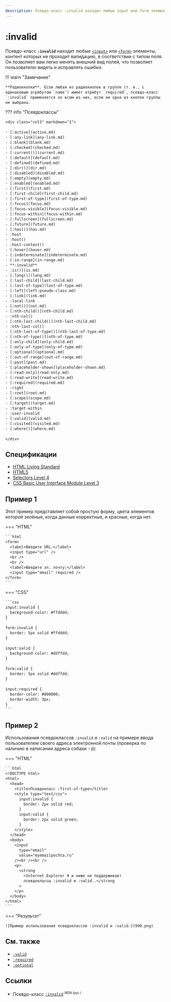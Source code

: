 ```yaml
---
description: Псевдо-класс :invalid находит любые input или form элементы, контент которых не проходит валидацию, в соответствии с типом поля
---
```


# :invalid

Псевдо-класс **`:invalid`** находит любые [`<input>`](/html/input/) или [`<form>`](/html/form/) элементы, контент которых не проходит валидацию, в соответствии с типом поля. Он позволяет вам легко менять внешний вид полей, что позволяет пользователю видеть и исправлять ошибки.

!!! warn "Замечание"

    **Радиокнопки**. Если любая из радиокнопок в группе (т. е., с одинаковым атрибутом `name`) имеет атрибут `required`, псевдо-класс `:invalid` применяется ко всем из них, если ни одна из кнопок группы не выбрана.

??? info "Псевдоклассы"

    <div class="col3" markdown="1">

    - [:active](active.md)
    - [:any-link](any-link.md)
    - [:blank](blank.md)
    - [:checked](checked.md)
    - [:current()](current.md)
    - [:default](default.md)
    - [:defined](defined.md)
    - [:dir()](dir.md)
    - [:disabled](disabled.md)
    - [:empty](empty.md)
    - [:enabled](enabled.md)
    - [:first](first.md)
    - [:first-child](first-child.md)
    - [:first-of-type](first-of-type.md)
    - [:focus](focus.md)
    - [:focus-visible](focus-visible.md)
    - [:focus-within](focus-within.md)
    - [:fullscreen](fullscreen.md)
    - [:future](future.md)
    - [:has()](has.md)
    - :host
    - :host()
    - :host-context()
    - [:hover](hover.md)
    - [:indeterminate](indeterminate.md)
    - [:in-range](in-range.md)
    - **:invalid**
    - :is()](is.md)
    - [:lang()](lang.md)
    - [:last-child](last-child.md)
    - [:last-of-type](last-of-type.md)
    - [:left](left-pseudo-class.md)
    - [:link](link.md)
    - :local-link
    - [:not()](not.md)
    - [:nth-child()](nth-child.md)
    - :nth-col()
    - [:nth-last-child()](nth-last-child.md)
    - :nth-last-col()
    - [:nth-last-of-type()](nth-last-of-type.md)
    - [:nth-of-type()](nth-of-type.md)
    - [:only-child](only-child.md)
    - [:only-of-type](only-of-type.md)
    - [:optional](optional.md)
    - [:out-of-range](out-of-range.md)
    - [:past](past.md)
    - [:placeholder-shown](placeholder-shown.md)
    - [:read-only](read-only.md)
    - [:read-write](read-write.md)
    - [:required](required.md)
    - :right
    - [:root](root.md)
    - [:scope](scope.md)
    - [:target](target.md)
    - :target-within
    - :user-invalid
    - [:valid](valid.md)
    - [:visited](visited.md)
    - [:where()](where.md)

    </div>

## Спецификации

- [HTML Living Standard](https://html.spec.whatwg.org/multipage/#selector-invalid)
- [HTML5](https://www.w3.org/TR/html50/#selector-invalid)
- [Selectors Level 4](https://drafts.csswg.org/selectors-4/#validity-pseudos)
- [CSS Basic User Interface Module Level 3](https://drafts.csswg.org/css-ui-3/#pseudo-validity)

## Пример 1

Этот пример представляет собой простую форму, цвета элементов которой зелёные, когда данные корректные, и красные, когда нет.

=== "HTML"

    ```html
    <form>
      <label>Введите URL:</label>
      <input type="url" />
      <br />
      <br />
      <label>Введите эл. почту:</label>
      <input type="email" required />
    </form>
    ```

=== "CSS"

    ```css
    input:invalid {
      background-color: #ffdddd;
    }

    form:invalid {
      border: 5px solid #ffdddd;
    }

    input:valid {
      background-color: #ddffdd;
    }

    form:valid {
      border: 5px solid #ddffdd;
    }

    input:required {
      border-color: #800000;
      border-width: 3px;
    }
    ```

## Пример 2

Использования псевдоклассов `:invalid` и `:valid` на примере ввода пользователем своего адреса электронной почты (проверка по наличию в написании адреса собаки - `@`):

=== "HTML"

    ```html
    <!DOCTYPE html>
    <html>
      <head>
        <title>Псевдокласс :first-of-type</title>
        <style type="text/css">
          input:invalid {
            border: 2px solid red;
          }
          input:valid {
            border: 2px solid green;
          }
        </style>
      </head>
      <body>
        <input
          type="email"
          value="myemailpochta.ru"
        /><br /><br />
        <p>
          <strong
            >Internet Explorer 9 и ниже не поддерживает
            псевдоклассы :invalid и :valid..</strong
          >
        </p>
      </body>
    </html>
    ```

=== "Результат"

    ![Пример использования псевдоклассов :invalid и :valid.](990.png)

## См. также

- [`:valid`](valid.md)
- [`:required`](required.md)
- [`:optional`](optional.md)

## Ссылки

- Псевдо-класс [`:invalid`](https://developer.mozilla.org/ru/docs/Web/CSS/:invalid) <sup><small>MDN (рус.)</small></sup>
